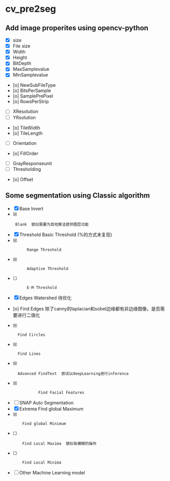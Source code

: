 # cv_pre2seg

## Add image properites using opencv-python

- [x] size
- [x] File size
- [x] Width
- [x] Height
- [x] BitDepth
- [x] MaxSamplevalue
- [x] MinSamplevalue
- [o] NewSubFileType
- [o] BitsPerSample
- [o] SamplePrePixel
- [o] RowsPerStrip
- [ ] XResolution
- [ ] YRsolution
- [o] TileWidth
- [o] TileLength
- [ ] Orientation
- [o] FillOrder
- [ ] GrayResponseunit
- [ ] Thresholding
- [o] Offset

## Some segmentation using Classic algorithm

- [x] Base Invert
- [x]      Blank  貌似需要为其他算法提供图层功能
- [x] Threshold Basic Threshold (%的方式未复现)
- [x]           Range Threshold
- [x]           Adaptive Threshold
- [ ]           E-M Threshold
- [x] Edges Watershed  待优化
- [o]       Find Edges 除了canny的laplacian和sobel边缘都有非边缘图像，是否需要进行二值化
- [x]       Find Circles
- [x]       Find Lines
- [x]       Advanced FindText  尝试以deepLearning进行inference
- [x]                Find Facial Features
- [ ] SNAP Auto Segmentation
- [x] Extrema Find global Maximum
- [x]         Find global Minimum
- [ ]         Find Local Maxima  貌似有模糊的操作
- [ ]         Find Local Minima
- [ ] Other Machine Learning model
